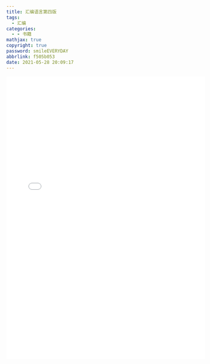 ```yaml
---
title: 汇编语言第四版
tags:
  - 汇编
categories:
  - - 书籍
mathjax: true
copyright: true
password: smileEVERYDAY
abbrlink: f505b053
date: 2021-05-28 20:09:17
---
```


<!--more-->

<embed src="/file/汇编语言第四版.pdf" width="105%" height="750" type="application/pdf">